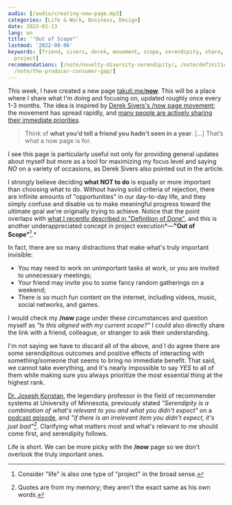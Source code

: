 ```yaml
---
audio: [/audio/creating-now-page.mp3]
categories: [Life & Work, Business, Design]
date: 2022-02-13
lang: en
title: '"Out of Scope"'
lastmod: '2022-08-06'
keywords: [friend, sivers, derek, movement, scope, serendipity, share, expect, relevant,
  project]
recommendations: [/note/novelty-diversity-serendipity/, /note/definition-of-done/,
  /note/the-producer-consumer-gap/]
---
```


This week, I have created a new page [takuti.me/**now**](/now). This will be a place where I share what I'm doing and focusing on, updated roughly once every 1-3 months. The idea is inspired by [Derek Sivers's /now page movement](https://sive.rs/nowff); the movement has spread rapidly, and [many people are actively sharing their immediate priorities](https://nownownow.com/).

> Think of **what you’d tell a friend you hadn’t seen in a year**. [...] That’s what a now page is for.

I see this page is particularly useful not only for providing general updates about myself but more as a tool for maximizing my focus level and saying *NO* on a variety of occasions, as Derek Sivers also pointed out in the article.

I strongly believe deciding **what NOT to do** is equally or more important than choosing what to do. Without having solid criteria of rejection, there are infinite amounts of "opportunities" in our day-to-day life, and they simply confuse and disable us to make meaningful progress toward the ultimate goal we're originally trying to achieve. Notice that the point overlaps with [what I recently described in "Definition of Done"](/note/definition-of-done), and this is another underappreciated concept in project execution*&mdash;**"Out of Scope"**[^1].*

In fact, there are so many distractions that make what's truly important invisible:

- You may need to work on unimportant tasks at work, or you are invited to unnecessary meetings;
- Your friend may invite you to some fancy random gatherings on a weekend;
- There is so much fun content on the internet, including videos, music, social networks, and games.

I would check my **/now** page under these circumstances and question myself as *"Is this aligned with my current scope?"* I could also directly share the link with a friend, colleague, or stranger to ask their understanding.

I'm not saying we have to discard all of the above, and I do agree there are some serendipitous outcomes and positive effects of interacting with something/someone that seems to bring no immediate benefit. That said, we cannot take everything, and it's nearly impossible to say *YES* to all of them while making sure you always prioritize the most essential thing at the highest rank.

[Dr. Joseph Konstan](https://konstan.umn.edu/), the legendary professor in the field of recommender systems at University of Minnesota, previously stated *"Serendipity is a combination of what's relevant to you and what you didn't expect"* on a [podcast episode](https://dataskeptic.com/blog/episodes/2017/recommender-systems-live-from-farcon), and *"if there is an irrelevant item you didn't expect, it's just bad"[^2].* Clarifying what matters most and what's relevant to me should come first, and serendipity follows.

Life is short. We can be more picky with the **/now** page so we don't overlook the truly important ones.

[^1]: Consider "life" is also one type of "project" in the broad sense.
[^2]: Quotes are from my memory; they aren't the exact same as his own words.
